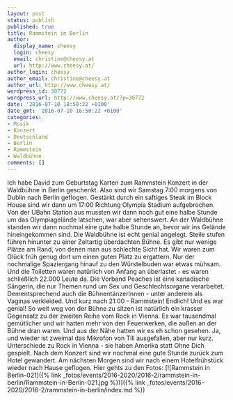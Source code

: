 ```yaml
---
layout: post
status: publish
published: true
title: Rammstein in Berlin
author:
  display_name: cheesy
  login: cheesy
  email: christine@cheesy.at
  url: http://www.cheesy.at/
author_login: cheesy
author_email: christine@cheesy.at
author_url: http://www.cheesy.at/
wordpress_id: 30772
wordpress_url: http://www.cheesy.at/?p=30772
date: '2016-07-10 18:50:22 +0100'
date_gmt: '2016-07-10 16:50:22 +0100'
categories:
- Musik
- Konzert
- Deutschland
- Berlin
- Rammstein
- Waldbühne
comments: []
---
```

Ich habe David zum Geburtstag Karten zum Rammstein Konzert in der Waldbühne in Berlin geschenkt. Also sind wir Samstag 7:00 morgens von Dublin nach Berlin geflogen. Gestärkt durch ein saftiges Steak im Block House sind wir dann um 17:00 Richtung Olympia Stadium aufgebrochen. Von der UBahn Station aus mussten wir dann noch gut eine halbe Stunde um das Olympiagelände latschen, war aber sehenswert.
An der Waldbühne standen wir dann nochmal eine gute halbe Stunde an, bevor wir ins Gelände hineingekommen sind. Die Waldbühne ist echt genial angelegt. Steile stufen führen hinunter zu einer Zeltartig überdachten Bühne. Es gibt nur wenige Plätze am Rand, von denen man aus schlechte Sicht hat. Wir waren zum Glück früh genug dort um einen guten Platz zu ergattern. Nur der nochmalige Spaziergang hinauf zu den Würstelbuden war etwas mühsam. Und die Toiletten waren natürlich von Anfang an überlastet - es waren schließlich 22.000 Leute da.
Die Vorband Peaches ist eine kanadische Sängerin, die nur Themen rund um Sex und Geschlechtsorgane verarbeitet. Dementsprechend auch die BühnentänzerInnen - unter anderem als Vaginas verkleided.
Und kurz nach 21:00 - Rammstein! Endlich! Und es war genial! So weit weg von der Bühne zu sitzen ist natürlich ein krasser Gegensatz zu der zweiten Reihe vom Rock in Vienna. Es war tausendmal gemütlicher und wir hatten mehr von den Feuerwerken, die außen an der Bühne dran waren. Und aus der Nähe hatten wir es eh schon gesehen. Ja, und wieder ist zweimal das Mikrofon von Till ausgefallen, aber nur kurz. Unterschiede zu Rock in Vienna - sie haben Amerika statt Ohne Dich gespielt.
Nach dem Konzert sind wir nochmal eine gute Stunde zurück zum Hotel gewandert.
Am nächsten Morgen sind wir nach einem Hotelfrühstück wieder nach Hause geflogen.
Hier gehts zu den Fotos:
[![Rammstein in Berlin-021]({% link _fotos/events/2016-2020/2016-2/rammstein-in-berlin/Rammstein-in-Berlin-021.jpg %})]({% link _fotos/events/2016-2020/2016-2/rammstein-in-berlin/index.md %})
